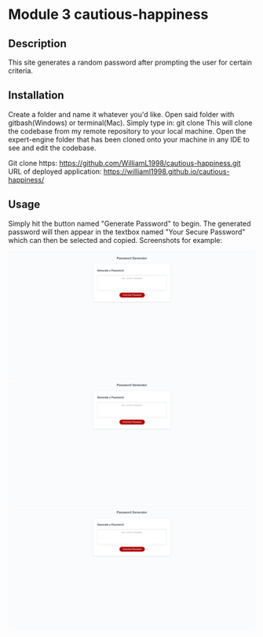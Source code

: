 # Module 3 cautious-happiness

## Description

This site generates a random password after prompting the user for certain criteria.

## Installation

Create a folder and name it whatever you'd like. Open said folder with gitbash(Windows) or terminal(Mac). Simply type in: git clone This will clone the codebase from my remote repository to your local machine. Open the expert-engine folder that has been cloned onto your machine in any IDE to see and edit the codebase.

Git clone https: https://github.com/WilliamL1998/cautious-happiness.git URL of deployed application: https://williaml1998.github.io/cautious-happiness/

## Usage

Simply hit the button named "Generate Password" to begin. The generated password will then appear in the textbox named "Your Secure Password" which can then be selected and copied. Screenshots for example:

![Screenshot 1](./assets/images/module%203%20sc1.png)
![Screenshot 2](./assets/images/module%203%20sc1.png)
![Screenshot 3](./assets/images/module%203%20sc1.png)